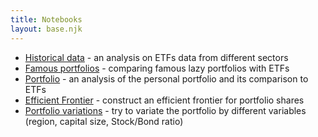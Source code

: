 ```yaml
---
title: Notebooks
layout: base.njk
---
```


- [Historical data](./pages/historical-data.html) - an analysis on ETFs data from different sectors
- [Famous portfolios](./pages/famous-portfolios.html) - comparing famous lazy portfolios with ETFs
- [Portfolio](./pages/portfolio.html) - an analysis of the personal portfolio and its comparison to ETFs
- [Efficient Frontier](./pages/efficient-frontier.html) - construct an efficient frontier for portfolio shares
- [Portfolio variations](./pages/portfolio-variations.html) - try to variate the portfolio by different variables (region, capital size, Stock/Bond ratio)